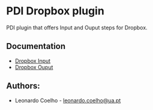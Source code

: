 
# PDI Dropbox plugin
PDI plugin that offers Input and Ouput steps for Dropbox.

## Documentation
- [Dropbox Input](https://github.com/LeonardoCoelho71950/pdi-dropbox-plugin/blob/master/docs/DropboxInput.md)
- [Dropbox Ouput](https://github.com/LeonardoCoelho71950/pdi-dropbox-plugin/blob/master/docs/DropboxOutput.md)

## Authors:

- Leonardo Coelho	- <leonardo.coelho@ua.pt>
